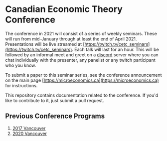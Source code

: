 # Canadian Economic Theory Conference
The conference in 2021 will consist of a series of weekly seminars.  These will run from mid-January through at least the end of April 2021.  Presentations will be live streamed at [https://twitch.tv/cetc_seminars](https://twitch.tv/cetc_seminars).  Each talk will last for an hour.  This will be followed by an informal meet and greet on a [discord](https://discord.com) server where you can chat individually with the presenter, any panelist or any twitch participant who you know.

To submit a paper to this seminar series, see the conference announcement on the main page [https://microeconomics.ca](https://microeconomics.ca) for instructions.

This repository contains documentation related to the conference. If you'd like to contribute to it, just submit a pull request.

## Previous Conference Programs

1. [2017 Vancouver](https://microeconomics.ca/cetc_2017)
1. [2020 Vancouver](https://microeconomics.ca/micro/cetc)
